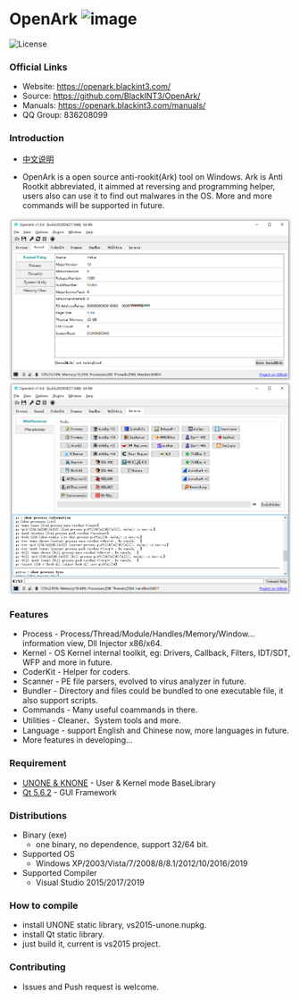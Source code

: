 # OpenArk ![image](doc/resources/logo.png)

![License](https://img.shields.io/badge/License-LGPL-green.svg)

### Official Links
* Website: https://openark.blackint3.com/
* Source: https://github.com/BlackINT3/OpenArk/
* Manuals: https://openark.blackint3.com/manuals/
* QQ Group: 836208099

### Introduction
* [中文说明](https://github.com/BlackINT3/OpenArk/blob/master/doc/README-zh.md)

* OpenArk is a open source anti-rookit(Ark) tool on Windows. Ark is Anti Rootkit abbreviated, it aimmed at reversing and programming helper, users also can use it to find out malwares in the OS. More and more commands will be supported in future.

![image](doc/resources/snapshot-en-v106-01.png)
![image](doc/resources/snapshot-en-v106.png)

### Features
* Process - Process/Thread/Module/Handles/Memory/Window... information view, Dll Injector x86/x64.
* Kernel - OS Kernel internal toolkit, eg: Drivers, Callback, Filters, IDT/SDT, WFP and more in future.
* CoderKit - Helper for coders.
* Scanner - PE file parsers, evolved to virus analyzer in future.
* Bundler - Directory and files could be bundled to one executable file, it also support scripts.
* Commands - Many useful coammands in there.
* Utilities - Cleaner、System tools and more.
* Language - support English and Chinese now, more languages in future.
* More features in developing...

### Requirement
* [UNONE & KNONE](https://github.com/BlackINT3/none) - User & Kernel mode BaseLibrary
* [Qt 5.6.2](https://download.qt.io/official_releases/qt/5.6/5.6.2/) - GUI Framework

### Distributions
* Binary (exe)
  * one binary, no dependence, support 32/64 bit.
* Supported OS
  * Windows XP/2003/Vista/7/2008/8/8.1/2012/10/2016/2019
* Supported Compiler
  * Visual Studio 2015/2017/2019

### How to compile
* install UNONE static library, vs2015-unone.nupkg.
* install Qt static library.
* just build it, current is vs2015 project.

### Contributing
  * Issues and Push request is welcome.
